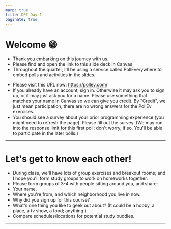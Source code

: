 ```yaml
---
marp: true
title: DPI Day 1
paginate: true
---
```


# Welcome 😁
* Thank you embarking on this journey with us.
* Please find and open the link to this slide deck in Canvas
* Throughout the quarter, I'll be using a service called PollEverywhere to embed polls and activities in the slides.
<!-- TODO: add  -->
* Please visit this URL now: https://pollev.com/
* If you already have an account, sign in. Otherwise it may ask you to sign up, or it may just ask you for a name. Please use something that matches your name in Canvas so we can give you credit. By "Credit", we just mean participation; there are no wrong answers for the PollEv exercises.
* You should see a survey about your prior programming experience (you might need to refresh the page). Please fill out the survey. (We may run into the response limit for this first poll; don't worry, if so. You'll be able to participate in the later polls.)

---

# Let's get to know each other!
* During class, we'll have lots of group exercises and breakout rooms; and I hope you'll form study groups to work on homeworks together.
* Please form groups of 3-4 with people sitting around you, and share:
* Your name.
* Where you're from, and which neighborhood you live in now.
* Why did you sign up for this course?
* What's one thing you like to geek out about? (It could be a hobby, a place, a tv show, a food; anything.)
* Compare schedules/locations for potential study buddies.

---
